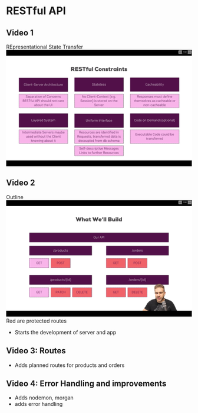 # RESTful API

## Video 1

REpresentational State Transfer
![](img/restful-constrains.png)

## Video 2

Outline
![](img/plan-outline.png)
Red are protected routes

- Starts the development of server and app

## Video 3: Routes

- Adds planned routes for products and orders

## Video 4: Error Handling and improvements

- Adds nodemon, morgan
- adds error handling
